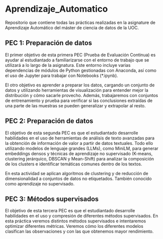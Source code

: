 # Aprendizaje_Automatico

Repositorio que contiene todas las prácticas realizadas en la asignature de Aprendizaje Automático del máster de ciencia de datos de la UOC.

## PEC 1: Preparación de datos

El primer objetivo de esta primera PEC (Prueba de Evaluación Continua) es ayudar al estudiantado a familiarizarse con el entorno de trabajo que se utilizará a lo largo de la asignatura. Este entorno incluye varias dependencias de módulos de Python gestionadas con Anaconda, así como el uso de Jupyter para trabajar con Notebooks (*.ipynb).

El otro objetivo es aprender a preparar los datos, cargando un conjunto de datos y utilizando herramientas de visualización para entender mejor la distribución y cómo sacarle provecho. Además, trabajaremos con conjuntos de entrenamiento y prueba para verificar si las conclusiones extraídas de una parte de las muestras se pueden generalizar y extrapolar al resto.

## PEC 2: Preparación de datos

El objetivo de esta segunda PEC es que el estudiantado desarrolle habilidades en el uso de herramientas de análisis de texto avanzadas para la obtención de información de valor a partir de datos textuales. Todo ello utilizando modelos de lenguaje grandes (LLMs), como MiniLM, para generar embeddings densos y técnicas de aprendizaje no supervisado (K-means, clustering jerárquico, DBSCAN y Mean-Shift) para analizar la composición de los clusters e identificar temáticas comunes dentro de los textos.

En esta actividad se aplican algoritmos de clustering y de reducción de dimensionalidad a conjuntos de datos no etiquetados. También conocido como aprendizaje no supervisado.

## PEC 3: Métodos supervisados

El objetivo de esta tercera PEC es que el estudiantado desarrolle habilidades en el uso y compresión de diferentes métodos supervisados. En esta práctica veremos distintos métodos supervisados e intentaremos optimizar diferentes métricas. Veremos cómo los diferentes modelos clasifican las observaciones y con las que obtenemos mayor rendimiento.
